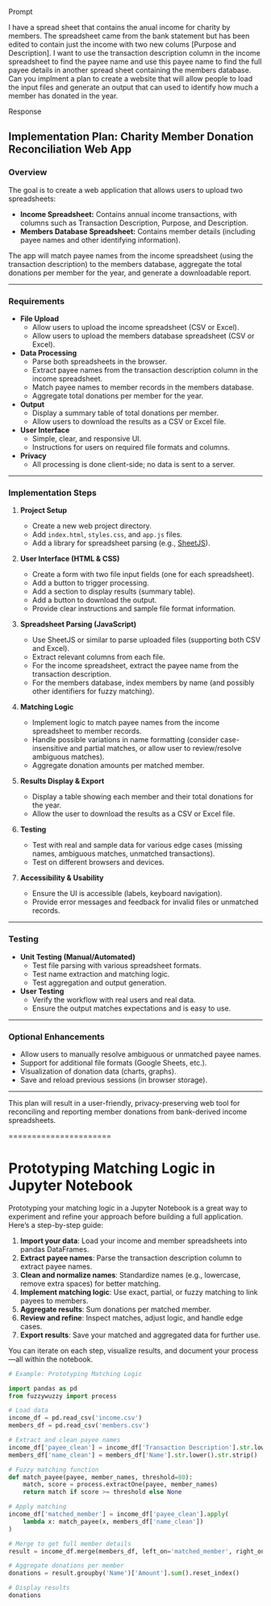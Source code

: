Prompt

I have a spread sheet that contains the anual income for charity by members. The spreadsheet came from the bank statement but has been edited to contain just the income with two new colums [Purpose and Description]. I want to use the transaction description column in the income spreadsheet to find the payee name and use this payee name to find the full payee details in another  spread sheet containing the members database. Can you implment a plan to create a website that will allow people to load the input files and generate an output that can used to identify how much a member has donated in the year.

Response

## Implementation Plan: Charity Member Donation Reconciliation Web App

### Overview

The goal is to create a web application that allows users to upload two spreadsheets:
- **Income Spreadsheet:** Contains annual income transactions, with columns such as Transaction Description, Purpose, and Description.
- **Members Database Spreadsheet:** Contains member details (including payee names and other identifying information).

The app will match payee names from the income spreadsheet (using the transaction description) to the members database, aggregate the total donations per member for the year, and generate a downloadable report.

---

### Requirements

- **File Upload**
  - Allow users to upload the income spreadsheet (CSV or Excel).
  - Allow users to upload the members database spreadsheet (CSV or Excel).
- **Data Processing**
  - Parse both spreadsheets in the browser.
  - Extract payee names from the transaction description column in the income spreadsheet.
  - Match payee names to member records in the members database.
  - Aggregate total donations per member for the year.
- **Output**
  - Display a summary table of total donations per member.
  - Allow users to download the results as a CSV or Excel file.
- **User Interface**
  - Simple, clear, and responsive UI.
  - Instructions for users on required file formats and columns.
- **Privacy**
  - All processing is done client-side; no data is sent to a server.

---

### Implementation Steps

1. **Project Setup**
   - Create a new web project directory.
   - Add `index.html`, `styles.css`, and `app.js` files.
   - Add a library for spreadsheet parsing (e.g., [SheetJS](https://sheetjs.com/)).

2. **User Interface (HTML & CSS)**
   - Create a form with two file input fields (one for each spreadsheet).
   - Add a button to trigger processing.
   - Add a section to display results (summary table).
   - Add a button to download the output.
   - Provide clear instructions and sample file format information.

3. **Spreadsheet Parsing (JavaScript)**
   - Use SheetJS or similar to parse uploaded files (supporting both CSV and Excel).
   - Extract relevant columns from each file.
   - For the income spreadsheet, extract the payee name from the transaction description.
   - For the members database, index members by name (and possibly other identifiers for fuzzy matching).

4. **Matching Logic**
   - Implement logic to match payee names from the income spreadsheet to member records.
   - Handle possible variations in name formatting (consider case-insensitive and partial matches, or allow user to review/resolve ambiguous matches).
   - Aggregate donation amounts per matched member.

5. **Results Display & Export**
   - Display a table showing each member and their total donations for the year.
   - Allow the user to download the results as a CSV or Excel file.

6. **Testing**
   - Test with real and sample data for various edge cases (missing names, ambiguous matches, unmatched transactions).
   - Test on different browsers and devices.

7. **Accessibility & Usability**
   - Ensure the UI is accessible (labels, keyboard navigation).
   - Provide error messages and feedback for invalid files or unmatched records.

---

### Testing

- **Unit Testing (Manual/Automated)**
  - Test file parsing with various spreadsheet formats.
  - Test name extraction and matching logic.
  - Test aggregation and output generation.
- **User Testing**
  - Verify the workflow with real users and real data.
  - Ensure the output matches expectations and is easy to use.

---

### Optional Enhancements

- Allow users to manually resolve ambiguous or unmatched payee names.
- Support for additional file formats (Google Sheets, etc.).
- Visualization of donation data (charts, graphs).
- Save and reload previous sessions (in browser storage).

---

This plan will result in a user-friendly, privacy-preserving web tool for reconciling and reporting member donations from bank-derived income spreadsheets.



======================
# Prototyping Matching Logic in Jupyter Notebook

Prototyping your matching logic in a Jupyter Notebook is a great way to experiment and refine your approach before building a full application. Here’s a step-by-step guide:

1. **Import your data**: Load your income and member spreadsheets into pandas DataFrames.
2. **Extract payee names**: Parse the transaction description column to extract payee names.
3. **Clean and normalize names**: Standardize names (e.g., lowercase, remove extra spaces) for better matching.
4. **Implement matching logic**: Use exact, partial, or fuzzy matching to link payees to members.
5. **Aggregate results**: Sum donations per matched member.
6. **Review and refine**: Inspect matches, adjust logic, and handle edge cases.
7. **Export results**: Save your matched and aggregated data for further use.

You can iterate on each step, visualize results, and document your process—all within the notebook.

```python
# Example: Prototyping Matching Logic

import pandas as pd
from fuzzywuzzy import process

# Load data
income_df = pd.read_csv('income.csv')
members_df = pd.read_csv('members.csv')

# Extract and clean payee names
income_df['payee_clean'] = income_df['Transaction Description'].str.lower().str.strip()
members_df['name_clean'] = members_df['Name'].str.lower().str.strip()

# Fuzzy matching function
def match_payee(payee, member_names, threshold=80):
    match, score = process.extractOne(payee, member_names)
    return match if score >= threshold else None

# Apply matching
income_df['matched_member'] = income_df['payee_clean'].apply(
    lambda x: match_payee(x, members_df['name_clean'])
)

# Merge to get full member details
result = income_df.merge(members_df, left_on='matched_member', right_on='name_clean', how='left')

# Aggregate donations per member
donations = result.groupby('Name')['Amount'].sum().reset_index()

# Display results
donations
